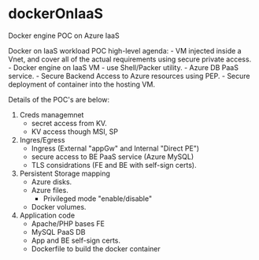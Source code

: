 # dockerOnIaaS
Docker engine POC on Azure IaaS


Docker on IaaS workload POC high-level agenda:
    - VM injected inside a Vnet, and cover all of the actual requirements using secure private access.
    - Docker engine on IaaS VM - use Shell/Packer utility. 
    - Azure DB PaaS service.
    - Secure Backend Access to Azure resources using PEP.
    - Secure deployment of container into the hosting VM.

Details of the POC's are below:
1. Creds managemnet
    - secret access from KV.
    - KV access though MSI, SP
2. Ingres/Egress
    - Ingress (External "appGw" and Internal "Direct PE")
    - secure access to BE PaaS service (Azure MySQL)
    - TLS considrations (FE and BE with self-sign certs).
3. Persistent Storage mapping
    - Azure disks.
    - Azure files.
        - Privileged mode "enable/disable" 
    - Docker volumes.   
4. Application code
    - Apache/PHP bases FE
    - MySQL PaaS DB
    - App and BE self-sign certs.
    - Dockerfile to build the docker container   

